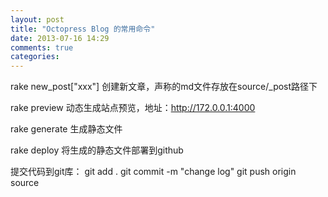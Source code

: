 ```yaml
---
layout: post
title: "Octopress Blog 的常用命令"
date: 2013-07-16 14:29
comments: true
categories: 
---
```

rake new_post["xxx"] 创建新文章，声称的md文件存放在source/_post路径下

rake preview 动态生成站点预览，地址：http://172.0.0.1:4000

rake generate 生成静态文件

rake deploy 将生成的静态文件部署到github

提交代码到git库：
git add .
git commit -m "change log"
git push origin source
